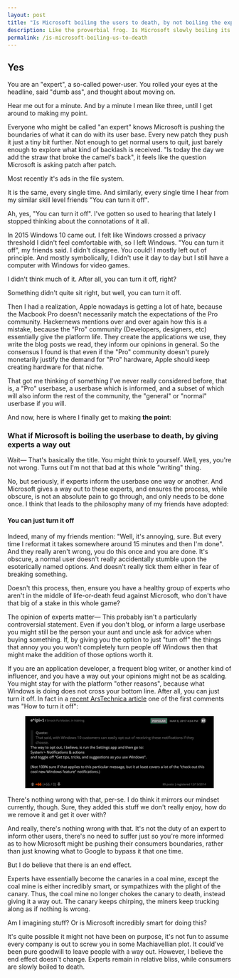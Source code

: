 ```yaml
---
layout: post
title: "Is Microsoft boiling the users to death, by not boiling the experts?"
description: Like the proverbial frog. Is Microsoft slowly boiling its users to death by giving experts a way out?
permalink: /is-microsoft-boiling-us-to-death
---
```

## Yes
You are an "expert", a so-called power-user. You rolled your eyes at the headline, said "dumb ass", and thought about moving on.

Hear me out for a minute. And by a minute I mean like three, until I get around to making my point.

Everyone who might be called "an expert" knows Microsoft is pushing the boundaries of what it can do with its user base. Every new patch they push it just a tiny bit further. Not enough to get normal users to quit, just barely enough to explore what kind of backlash is received. "Is today the day we add the straw that broke the camel's back", it feels like the question Microsoft is asking patch after patch.

Most recently it's ads in the file system.

It is the same, every single time. And similarly, every single time I hear from my similar skill level friends "You can turn it off".

Ah, yes, "You can turn it off". I've gotten so used to hearing that lately I stopped thinking about the connotations of it all.

In 2015 Windows 10 came out. I felt like Windows crossed a privacy threshold I didn't feel comfortable with, so I left Windows. "You can turn it off", my friends said. I didn't disagree. You could! I mostly left out of principle. And mostly symbolically, I didn't use it day to day but I still have a computer with Windows for video games.

I didn't think much of it. After all, you can turn it off, right?

Something didn't quite sit right, but well, you can turn it off.

Then I had a realization, Apple nowadays is getting a lot of hate, because the Macbook Pro doesn't necessarily match the expectations of the Pro community. Hackernews mentions over and over again how this is a mistake, because the "Pro" community (Developers, designers, etc) essentially give the platform life. They create the applications we use, they write the blog posts we read, they inform our opinions in general. So the consensus I found is that even if the "Pro" community doesn't purely monetarily justify the demand for "Pro" hardware, Apple should keep creating hardware for that niche.

That got me thinking of something I've never really considered before, that is, a "Pro" userbase, a userbase which is informed, and a subset of which will also inform the rest of the community, the "general" or "normal" userbase if you will.

And now, here is where I finally get to making **the point**:

### What if Microsoft is boiling the userbase to death, by giving experts a way out

Wait— That's basically the title. You might think to yourself. Well, yes, you're not wrong. Turns out I'm not that bad at this whole "writing" thing.

No, but seriously, if experts inform the userbase one way or another. And Microsoft gives a way out to these experts, and ensures the process, while obscure, is not an absolute pain to go through, and only needs to be done once. I think that leads to the philosophy many of my friends have adopted:

#### You can just turn it off

Indeed, many of my friends mention: "Well, it's annoying, sure. But every time I reformat it takes somewhere around 15 minutes and then I'm done". And they really aren't wrong, you do this once and you are done. It's obscure, a normal user doesn't really accidentally stumble upon the esoterically named options. And doesn't really tick them either in fear of breaking something.

Doesn't this process, then, ensure you have a healthy group of experts who aren't in the middle of life-or-death feud against Microsoft, who don't have that big of a stake in this whole game?

The opinion of experts matter— This probably isn't a particularly controversial statement. Even if you don't blog, or inform a large userbase you might still be the person your aunt and uncle ask for advice when buying something. If, by giving you the option to just "turn off" the things that annoy you you won't completely turn people off Windows then that might make the addition of those options worth it.

If you are an application developer, a frequent blog writer, or another kind of influencer, and you have a way out your opinions might not be as scalding. You might stay for with the platform "other reasons", because what Windows is doing does not cross your bottom line. After all, you can just turn it off. In fact in a [recent ArsTechnica article](https://arstechnica.com/information-technology/2017/03/microsoft-put-gross-ads-in-windows-explorer-and-i-dont-have-the-energy-to-be-angry/) one of the first comments was "How to turn it off":

<figure>
  <a href="/assets/images/posts/2017-03-18-is-microsoft-boiling-us-to-death/ars-comment.png" target="_blank">
    <img src="/assets/images/posts/2017-03-18-is-microsoft-boiling-us-to-death/ars-comment.png" alt="The way to opt-out of filesystem ads" />
  </a>
</figure>

There's nothing wrong with that, per-se. I do think it mirrors our mindset currently, though. Sure, they added this stuff we don't really enjoy, how do we remove it and get it over with?

And really, there's nothing wrong with that. It's not the duty of an expert to inform other users, there's no need to suffer just so you're more informed as to how Microsoft might be pushing their consumers boundaries, rather than just knowing what to Google to bypass it that one time. 

But I do believe that there is an end effect.

Experts have essentially become the canaries in a coal mine, except the coal mine is either incredibly smart, or sympathizes with the plight of the canary. Thus, the coal mine no longer chokes the canary to death, instead giving it a way out. The canary keeps chirping, the miners keep trucking along as if nothing is wrong.

Am I imagining stuff? Or is Microsoft incredibly smart for doing this?

It's quite possible it might not have been on purpose, it's not fun to assume every company is out to screw you in some Machiavellian plot. It could've been pure goodwill to leave people with a way out. However, I believe the end effect doesn't change. Experts remain in relative bliss, while consumers are slowly boiled to death.

